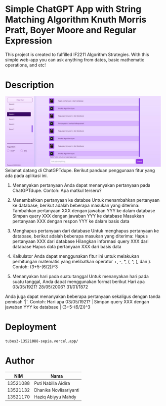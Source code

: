 # Simple ChatGPT App with String Matching Algorithm Knuth Morris Pratt, Boyer Moore and Regular Expression
This project is created to fulfilled IF2211 Algorithm Strategies. With this simple web-app you can ask anything from dates, basic mathematic operations, and etc!

# Description
![Display](./src/public/display.jpg)
Selamat datang di ChatGPTdupe. Berikut panduan penggunaan fitur yang ada pada aplikasi ini.
1. Menanyakan pertanyaan
Anda dapat menanyakan pertanyaan pada ChatGPTdupe. Contoh:
Apa matkul terseru?

2. Menambahkan pertanyaan ke databse
Untuk menambahkan pertanyaan ke database, berikut adalah beberapa masukan yang diterima:
Tambahkan pertanyaan XXX dengan jawaban YYY ke dalam database
Simpan query XXX dengan jawaban YYY ke database
Masukkan pertanyaan XXX dengan respon YYY ke dalam basis data

3. Menghapus pertanyaan dari database
Untuk menghapus pertanyaan ke database, berikut adalah beberapa masukan yang diterima:
Hapus pertanyaan XXX dari database
Hilangkan informasi query XXX dari database
Hapus data pertanyaan XXX dari basis data

4. Kalkulator
Anda dapat menggunakan fitur ini untuk melakukan perhitungan matematis yang melibatkan
operator +, -, *, /, ^, (, dan ). Contoh:
(3+5-(6/2))^3

5. Menanyakan hari pada suatu tanggal
Untuk menanyakan hari pada suatu tanggal, Anda dapat menggunakan format berikut
Hari apa 03/05/1921?
28/05/2006?
31/01/1872

Anda juga dapat menanyakan beberapa pertanyaan sekaligus dengan tanda pemisah '|'. Contoh:
Hari apa 03/05/1921? | Simpan query XXX dengan jawaban YYY ke database |
(3+5-(6/2))^3


# Deployment
`tubes3-13521088-sepia.vercel.app/`


# Author
| NIM  | Nama |
| ------------- | ------------- |
| 13521088 | Puti Nabilla Aidira |
| 13521132 | Dhanika Novlisariyanti |
| 13521170 | Haziq Abiyyu Mahdy |
